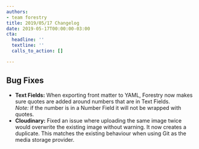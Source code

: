 ```yaml
---
authors:
- team forestry
title: 2019/05/17 Changelog
date: 2019-05-17T00:00:00-03:00
cta:
  headline: ''
  textline: ''
  calls_to_action: []

---
```

## Bug Fixes

* **Text Fields:** When exporting front matter to YAML, Forestry now makes sure quotes are added around numbers that are in Text Fields.   
  _Note:_ if the number is in a Number Field it will not be wrapped with quotes.
* **Cloudinary:** Fixed an issue where uploading the same image twice would overwrite the existing image without warning. It now creates a duplicate. This matches the existing behaviour when using Git as the media storage provider.